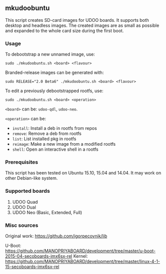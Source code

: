 ## mkudoobuntu
This script creates SD-card images for UDOO boards. It supports both desktop and 
headless images. The created images are as small as possible and expanded to the 
whole card size during the first boot.

### Usage
To debootstrap a new unnamed image, use:

    sudo ./mkudoobuntu.sh <board> <flavour>

Branded-release images can be generated with:

    sudo RELEASE="2.0 Beta6" ./mkudoobuntu.sh <board> <flavour>

To edit a previously debootstrapped rootfs, use:

    sudo ./mkudoobuntu.sh <board> <operation>

`<board>` can be: `udoo-qdl`, `udoo-neo`.

`<operation>` can be:
 * `install`: Install a deb in rootfs from repos
 * `remove`: Remove a deb from rootfs
 * `list`: List installed pkg in rootfs
 * `reimage`: Make a new image from a modified rootfs
 * `shell`: Open an interactive shell in a rootfs
    
### Prerequisites
This script has been tested on Ubuntu 15.10, 15.04 and 14.04. 
It may work on other Debian-like system.

### Supported boards
1. UDOO Quad 
2. UDOO Dual
3. UDOO Neo (Basic, Extended, Full)

### Misc sources
Original work:
https://github.com/igorpecovnik/lib 

U-Boot:
https://github.com/MANOPRIYABOARD/development/tree/master/u-boot-2015-04-secoboards-imx6sx-rel
Kernel:
https://github.com/MANOPRIYABOARD/development/tree/master/linux-4-1-15-secoboards-imx6sx-rel

